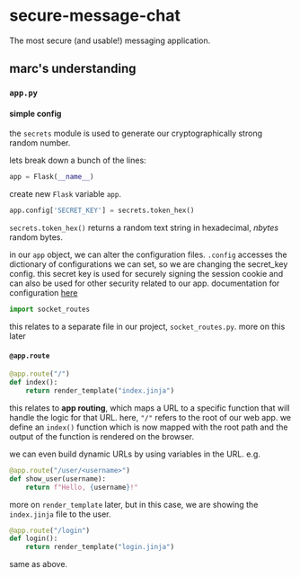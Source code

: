 # secure-message-chat
The most secure (and usable!) messaging application.

## marc's understanding

### ```app.py```

#### simple config

the ```secrets``` module is used to generate our cryptographically strong random number. 

lets break down a bunch of the lines:

```python
app = Flask(__name__)
```
create new ```Flask``` variable ```app```.

```python
app.config['SECRET_KEY'] = secrets.token_hex()
```
```secrets.token_hex()``` returns a random text string in hexadecimal, *nbytes* random bytes. 

in our ```app``` object, we can alter the configuration files. ```.config``` accesses the dictionary of configurations we can set, so we are changing the secret_key config. this secret key is used for securely signing the session cookie and can also be used for other security related to our app. documentation for configuration [here](https://flask.palletsprojects.com/en/2.3.x/config/)

```python
import socket_routes
```
this relates to a separate file in our project, ```socket_routes.py```. more on this later

#### ```@app.route```

```python
@app.route("/")
def index():
    return render_template("index.jinja")
```

this relates to **app routing**, which maps a URL to a specific function that will handle the logic for that URL. here, ```"/"``` refers to the root of our web app. we define an ```index()``` function which is now mapped with the root path and the output of the function is rendered on the browser.

we can even build dynamic URLs by using variables in the URL. 
e.g.
```python
@app.route("/user/<username>")
def show_user(username):
    return f"Hello, {username}!"
```

more on ```render_template``` later, but in this case, we are showing the ```index.jinja``` file to the user.

```python
@app.route("/login")
def login():    
    return render_template("login.jinja")
```

same as above. 


